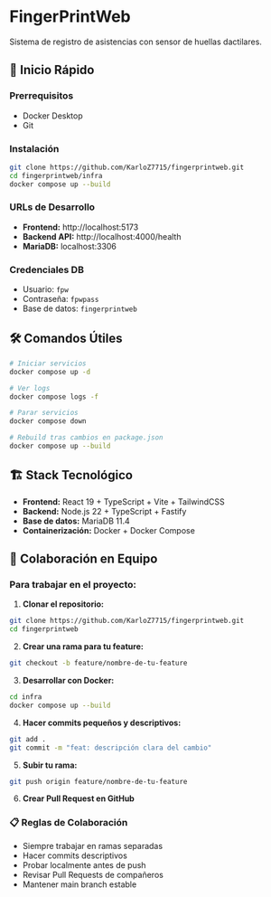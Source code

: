 # FingerPrintWeb

Sistema de registro de asistencias con sensor de huellas dactilares.

## 🚀 Inicio Rápido

### Prerrequisitos
- Docker Desktop
- Git

### Instalación
```bash
git clone https://github.com/KarloZ7715/fingerprintweb.git
cd fingerprintweb/infra
docker compose up --build
```

### URLs de Desarrollo
- **Frontend:** http://localhost:5173
- **Backend API:** http://localhost:4000/health
- **MariaDB:** localhost:3306

### Credenciales DB
- Usuario: `fpw`
- Contraseña: `fpwpass`
- Base de datos: `fingerprintweb`

## 🛠️ Comandos Útiles

```bash
# Iniciar servicios
docker compose up -d

# Ver logs
docker compose logs -f

# Parar servicios
docker compose down

# Rebuild tras cambios en package.json
docker compose up --build
```

## 🏗️ Stack Tecnológico
- **Frontend:** React 19 + TypeScript + Vite + TailwindCSS
- **Backend:** Node.js 22 + TypeScript + Fastify
- **Base de datos:** MariaDB 11.4
- **Containerización:** Docker + Docker Compose

## 👥 Colaboración en Equipo

### Para trabajar en el proyecto:

1. **Clonar el repositorio:**
```bash
git clone https://github.com/KarloZ7715/fingerprintweb.git
cd fingerprintweb
```

2. **Crear una rama para tu feature:**
```bash
git checkout -b feature/nombre-de-tu-feature
```

3. **Desarrollar con Docker:**
```bash
cd infra
docker compose up --build
```

4. **Hacer commits pequeños y descriptivos:**
```bash
git add .
git commit -m "feat: descripción clara del cambio"
```

5. **Subir tu rama:**
```bash
git push origin feature/nombre-de-tu-feature
```

6. **Crear Pull Request en GitHub**

### 📋 Reglas de Colaboración
- Siempre trabajar en ramas separadas
- Hacer commits descriptivos
- Probar localmente antes de push
- Revisar Pull Requests de compañeros
- Mantener main branch estable
